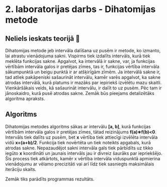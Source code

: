 # 2. laboratorijas darbs - Dihatomijas metode
## Neliels ieskats teorijā :mag_right: 
Dihatomijas metode jeb intervāla dalīšana uz pusēm ir metode, ko izmanto, lai atrastu vienādojuma sakni. Vispirms tiek izdalīts intervāls, kurā tiek meklēta funkcijas sakne. Apgalvot, ka intervālā ir sakne, var, ja funkcijas vērtībām intervāla galos ir pretējas zīmes, tas ir, funkcijas vērtība intervāla sākumpunktā un beigu punktā ir ar atšķirīgām zīmēm. Ja intervālā sakne ir, tad atliek pakāpeniski sašaurināt intervālu, kamēr varēs apgalvot, ka sakne atrodas intervālā, kurā platums ir mazāks par iepiriekš izvēlētu mazu skaitli. Vienkāršākais veids, kā sašaurināt intervālu, ir dalīt to uz pusēm. Pēc tam ir jānoskaidro, kurā pusē atrodas sakne. Zemāk būs pieejams detalizētāks algoritma apraksts.  

## Algoritms
Dihatomijas metodes algoritms sākas ar intervālu **[a, b]**, kurā funkcijas vērtībām intervāla galos ir pretējas zīmes, tātad reizinājums **f(a)∗f(b)<0**. Intervāls tiek dalīts uz pusēm, bet **x** vērtība tiek attiecīgi izvēlēta intervāla vidū **x=(a+b)/2**. Funkcija tiek novērtēta un tiek noteikts apgabals, kurā atrodas sakne. Nepazaudējot sakni intervāla gals tiek pārbīdīts uz tikko iegūto **x** koordināti un jaunais intervāls jau ir divreiz šaurāks par iepriekšējo. Šis process tiek atkārtots, kamēr x vērtība intervāla viduspunktā apmierina vienādojumu ar vēlamo precizitāti vai arī līdz tiek sasniegts maksimālais iterāciju skaits.  

Zemāk tiks parādīts programmas rezultāts.  
